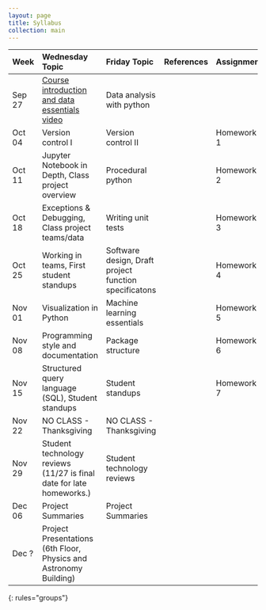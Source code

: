```yaml
---
layout: page
title: Syllabus
collection: main
---
```


| Week      | Wednesday Topic | Friday Topic   | References | Assignment |
|:----------|:----------------|:---------------|:-------------------|:-------------|
|Sep 27 |[Course introduction and data essentials](https://github.com/UWSEDS/LectureNotes/blob/master/01-Course-Introduction-And-Data-Essentials.ppt?raw=true)<br>[video]()           | Data analysis with python      | |            |
|Oct 04 |Version control I                                 | Version control II             | | Homework 1 |
|Oct 11 |Jupyter Notebook in Depth, Class project overview | Procedural python              | | Homework 2 |
|Oct 18 |Exceptions & Debugging, Class project teams/data  | Writing unit tests             | | Homework 3 |
|Oct 25 |Working in teams, First student standups          | Software design, Draft project function specificatons | | Homework 4 |
|Nov 01 |Visualization in Python                           | Machine learning essentials    | | Homework 5 |
|Nov 08 |Programming style and documentation               | Package structure              | | Homework 6 |
|Nov 15 |Structured query language (SQL), Student standups | Student standups               | | Homework 7 |
|Nov 22 |NO CLASS - Thanksgiving                           | NO CLASS - Thanksgiving        | |            |
|Nov 29 |Student technology reviews (11/27 is final date for late homeworks.)  | Student technology reviews     | |            |
|Dec 06 |Project Summaries                                 | Project Summaries              | |            |
|Dec ?  | Project Presentations (6th Floor, Physics and Astronomy Building) | | |
{: rules="groups"}
